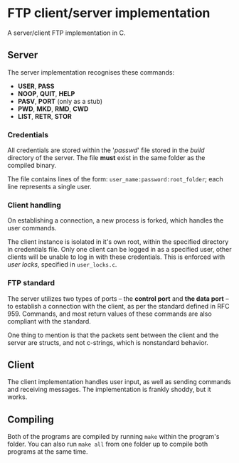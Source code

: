 # FTP client/server implementation

A server/client FTP implementation in C.

## Server

The server implementation recognises these commands:
- **USER**, **PASS**
- **NOOP**, **QUIT**, **HELP**
- **PASV**, **PORT** (only as a stub)
- **PWD**, **MKD**, **RMD**, **CWD**
- **LIST**, **RETR**, **STOR**

### Credentials

All credentials are stored within the '_passwd_' file stored in the _build_ directory of the server. The file **must** exist in the same folder as the compiled binary.

The file contains lines of the form: `user_name:password:root_folder`; each line represents a single user.

### Client handling

On establishing a connection, a new process is forked, which handles the user commands.

The client instance is isolated in it's own root, within the specified directory in credentials file. 
Only one client can be logged in as a specified user, other clients will be unable to log in with these credentials. 
This is enforced with _user locks_, specified in `user_locks.c`.

### FTP standard

The server utilizes two types of ports – the **control port** and **the data port** – to establish a connection with the client, as per the standard defined in RFC 959. 
Commands, and most return values of these commands are also compliant with the standard.

One thing to mention is that the packets sent between the client and the server are structs, and not c-strings, which is nonstandard behavior.

## Client

The client implementation handles user input, as well as sending commands and receiving messages. The implementation is frankly shoddy, but it works.

## Compiling

Both of the programs are compiled by running ``` make ``` within the program's folder. You can also run ``` make all ``` from one folder up to compile both programs at the same time.
